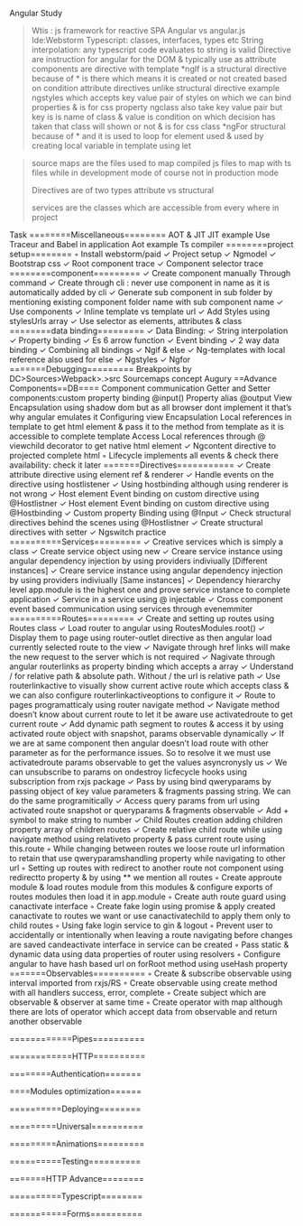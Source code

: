 Angular Study
>Wtis : js framework for reactive SPA
>Angular vs angular.js
>Ide:Webstorm
>Typescript: classes, interfaces, types etc
>String interpolation: any typescript code evaluates to string is valid
>Directive are instruction for angular for the DOM & typically use as attribute components are directive with template
>*ngIf is a structural directive because of * is there which means it is created or not created based on condition
>attribute directives unlike structural directive example ngstyles which accepts key value pair of styles on which we can bind properties & is for css property
>ngclass also take key value pair but key is is name of class & value is condition on which decision has taken that class will shown or not  & is for css class
>*ngFor structural because of * and it is used to loop for element used & used by creating local variable in template using let

>source maps are the files used to map compiled js files to map with ts files while in development mode of course not in production mode
>
>
>
>
>
>Directives are of two types attribute vs structural
>
>
>
>services are the classes which are accessible from every where in project

Task
========Miscellaneous========
         AOT & JIT 
         JIT example Use Traceur and Babel in application
         Aot example Ts compiler
========project setup========
	◦	Install webstorm/paid
	✓	Project setup
	✓	Ngmodel
	✓	Bootstrap css
	✓	Root component trace
	✓	Component selector trace
========component=========
	✓	Create component manually Through command
	✓	Create through cli : never use component in name as it is automatically added by cli
	✓	Generate sub component in sub folder by mentioning existing component folder name with sub component name
	✓	Use components
	✓	Inline template vs template url
	✓	Add Styles using stylesUrls array
	✓	Use selector as elements, attributes &    class
========data binding=========
	✓	Data Binding:
	✓	String interpolation
	✓	Property binding
	✓	Es 6 arrow function
	✓	Event binding
	✓	2 way data binding
	✓	Combining all bindings
	✓	Ngif & else
	✓	Ng-templates with local reference also used for else
	✓	Ngstyles
	✓	Ngfor
=======Debugging=========
		Breakpoints by DC>Sources>Webpack>.>src
		Sourcemaps concept
		Augury
==Advance Components==DB====
		Component communication
		Getter and Setter 
		components:custom property binding
		@input()
		Property alias
		@output
		View Encapsulation using shadow dom but as all browser dont implement it that’s why angular emulates it
		Configuring view Encapsulation
		Local references in template to get html element & pass it to the method from template as it is accessible to complete template
		Access Local references through @ viewchild decorator to get native html element
	✓	Ngcontent directive to projected complete html
	◦	Lifecycle implements all  events & check there availability: check it later
=======Directives===========
	✓	Create attribute directive using element ref & renderer
	✓	Handle events on the directive using hostlistener
	✓	Using hostbinding although using renderer is not wrong
	✓	Host element Event binding on custom directive using @Hostlistner
	✓	Host element Event binding on custom directive using @Hostbinding
	✓	Custom property Binding using @Input
	✓	Check structural directives behind the scenes using @Hostlistner
	✓	Create structural directives with setter
	✓	Ngswitch practice 
==========Services=========
	✓	 Creative services which is simply a class
	✓	Create service object using new
	✓	Creare service instance using angular dependency injection by using providers indiviually [Different instances]
	✓	Creare service instance using angular dependency injection by using providers indiviually [Same instances]
	✓	Dependency hierarchy level app.module is the highest one and prove service instance to complete application
	✓	Service in a service using @ injectable
	✓	Cross component event based communication using services through evenemmiter
==========Routes=========
	✓	Create and setting up routes using Routes class
	✓	Load router to angular using RoutesModules.root()
	✓	Display them to page using router-outlet directive as then angular load currently selected route to the view
	✓	Navigate through href links will make the new request to the server which is not required
	✓	Nagivate through angular routerlinks as property binding which accepts a array
	✓	Understand / for relative path & absolute path. Without / the url is relative path
	✓	Use routerlinkactive to visually show current active route which accepts class & we can also configure routerlinkactiveoptions to configure it
	✓	Route to pages programatticaly  using router navigate method
	✓	Navigate method doesn’t know about current route to let it be aware use activatedroute to get current route
	✓	Add dynamic path segment to routes & access it by using activated route object with snapshot, params observable dynamically 
	✓	If we are at same component then angular doesn’t load route with other parameter as for the performance issues. So to resolve it we must use activatedroute params observable to get the values asyncronysly us
	✓	We can unsubscribe to params on ondestroy licfecycle hooks using subscription from rxjs package
	✓	Pass by using bind qweryparams by passing object of key value parameters & fragments passing string. We can do the same programitically
	✓	Access query params from url using activated route snapshot or queryparams & fragments observable
	✓	Add + symbol to make string to number
	✓	Child Routes creation adding children property array of children routes
	✓	Create relative child route while using navigate method using relativeto property & pass current route using this.route
	◦	While changing between routes we loose route url information to retain that use qweryparamshandling property while navigating to other url
	◦	Setting up routes with redirect to another route not component using redirectto property & by using ** we mention all routes
	◦	Create approute module & load routes module from this modules & configure exports of routes modules then load it in app.module
	◦	Create auth route guard using canactivate interface 
	◦	Create fake login using promise & apply created canactivate to routes we want or use canactivatechild to apply them only to child routes
	◦	Using fake login service to gin & logout
	◦	Prevent user to accidentally or intentionally when leaving a route navigating before changes are saved candeactivate interface in service can be created
	◦	Pass static & dynamic data using data properties of router using resolvers
	◦	Configure angular to have hash based url on forRoot method using useHash property
=======Observables==========
	◦	Create & subscribe observable using interval imported from rxjs/RS
	◦	Create observable using create method with all handlers success, error, complete
	◦	Create subject which are observable & observer at same time
	◦	Create operator with map although there are lots of operator which accept data from observable and return another observable

============Pipes==========

============HTTP==========

========Authentication=======

====Modules optimization======

==========Deploying========

=========Universal==========

=========Animations=========

==========Testing==========

=======HTTP Advance========

==========Typescript========

===========Forms==========
